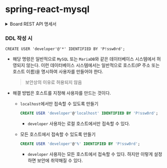# spring-react-mysql

<details>
  <summary>Board REST API 명세서</summary>
  <div markdown="1">
    <a href="https://prickle-textbook-12d.notion.site/Hoons-Board-REST-API-89f600999f6548ff998d8ec8211062a7">Hoons Board REST API 명세서</a>
  </div>
</details>

### DDL 작성 시

`CREATE USER 'developer'@'*' IDENTIFIED BY 'P!ssw0rd';`

- 해당 명령은 일반적으로 `MySQL` 또는 `MariaDB`와 같은 데이터베이스 시스템에서 허영되지 않는다. 이런 데이터베이스 시스템에서는 일반적으로 호스트(IP 주소 또는 호스트 이름)을 명시하여 사용자를 만들어야 한다.
  > 보안상의 이유로 허용되지 않음

- 해결 방법은 호스트를 지정해 사용자를 만드는 것이다.
  - `localhost`에서만 접속할 수 있도록 만들기
      ```sql
      CREATE USER 'developer'@'localhost' IDENTIFIED BY 'P!ssw0rd';
      ```
      - `developer` 사용자는 로컬 호스트에서만 접속할 수 있다.

  - 모든 호스트에서 접속할 수 있도록 만들기
      ```sql
      CREATE USER 'developer'@'%' IDENTIFIED BY 'P!ssw0rd';
      ```

      - `developer` 사용자는 모든 호스트에서 접속할 수 있다. 하지만 이렇게 설정하면 보안에 취약해질 수 있다.
